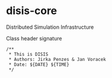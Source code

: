 disis-core
==========

Distributed Simulation Infrastructure


Class header signature

```
/**
 * This is DISIS
 * Authors: Jirka Penzes & Jan Voracek
 * Date: ${DATE} ${TIME}
 */
```
